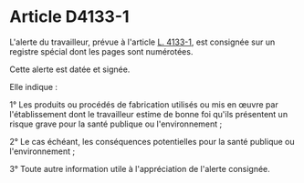 # Article D4133-1

L'alerte du travailleur, prévue à l'article [L. 4133-1][1], est consignée sur un registre spécial dont les pages sont numérotées. 
  
  
Cette alerte est datée et signée. 
  
  
Elle indique : 
  
  
1° Les produits ou procédés de fabrication utilisés ou mis en œuvre par l'établissement dont le travailleur estime de bonne foi qu'ils présentent un risque grave pour la santé publique ou l'environnement ; 
  
  
2° Le cas échéant, les conséquences potentielles pour la santé publique ou l'environnement ; 
  
  
3° Toute autre information utile à l'appréciation de l'alerte consignée.

 [1]: /affichCodeArticle.do?cidTexte=LEGITEXT000006072050&idArticle=LEGIARTI000027325025&dateTexte=&categorieLien=cid